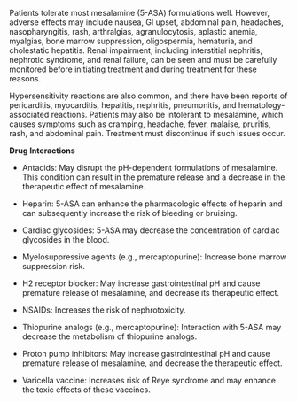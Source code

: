 Patients tolerate most mesalamine (5-ASA) formulations well. However, adverse effects may include nausea, GI upset, abdominal pain, headaches, nasopharyngitis, rash, arthralgias, agranulocytosis, aplastic anemia, myalgias, bone marrow suppression, oligospermia, hematuria, and cholestatic hepatitis. Renal impairment, including interstitial nephritis, nephrotic syndrome, and renal failure, can be seen and must be carefully monitored before initiating treatment and during treatment for these reasons.

Hypersensitivity reactions are also common, and there have been reports of pericarditis, myocarditis, hepatitis, nephritis, pneumonitis, and hematology-associated reactions. Patients may also be intolerant to mesalamine, which causes symptoms such as cramping, headache, fever, malaise, pruritis, rash, and abdominal pain. Treatment must discontinue if such issues occur.

**Drug Interactions**

- Antacids: May disrupt the pH-dependent formulations of mesalamine. This condition can result in the premature release and a decrease in the therapeutic effect of mesalamine.

- Heparin: 5-ASA can enhance the pharmacologic effects of heparin and can subsequently increase the risk of bleeding or bruising.

- Cardiac glycosides: 5-ASA may decrease the concentration of cardiac glycosides in the blood.

- Myelosuppressive agents (e.g., mercaptopurine): Increase bone marrow suppression risk.

- H2 receptor blocker: May increase gastrointestinal pH and cause premature release of mesalamine, and decrease its therapeutic effect.

- NSAIDs: Increases the risk of nephrotoxicity.

- Thiopurine analogs (e.g., mercaptopurine): Interaction with 5-ASA may decrease the metabolism of thiopurine analogs.

- Proton pump inhibitors: May increase gastrointestinal pH and cause premature release of mesalamine, and decrease the therapeutic effect.

- Varicella vaccine: Increases risk of Reye syndrome and may enhance the toxic effects of these vaccines.